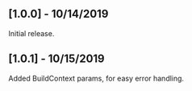 ## [1.0.0] - 10/14/2019

Initial release.

## [1.0.1] - 10/15/2019

Added BuildContext params, for easy error handling.